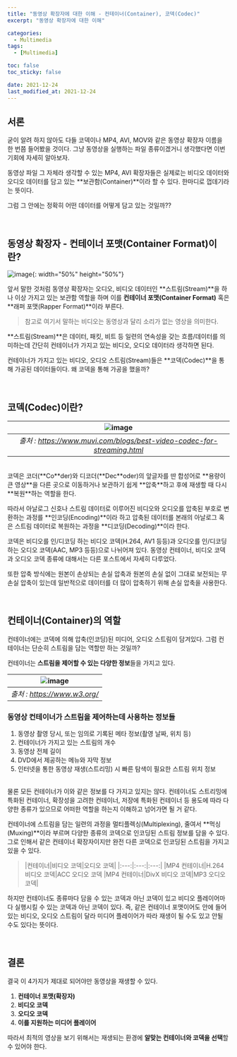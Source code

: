 ```yaml
---
title: "동영상 확장자에 대한 이해 - 컨테이너(Container), 코덱(Codec)"
excerpt: "동영상 확장자에 대한 이해"

categories:
  - Multimedia
tags:
  - [Multimedia]

toc: false
toc_sticky: false

date: 2021-12-24
last_modified_at: 2021-12-24
---
```


## 서론

굳이 알려 하지 않아도 다들 코덱이나 MP4, AVI, MOV와 같은 동영상 확장자 이름을 한 번쯤 들어봤을 것이다. 그냥 동영상을 실행하는 파일 종류이겠거니 생각했다면 이번 기회에 자세히 알아보자.

동영상 파일 그 자체라 생각할 수 있는 MP4, AVI 확장자들은 실제로는 비디오 데이터와 오디오 데이터를 담고 있는 **보관함(Container)**이라 할 수 있다. 한마디로 껍데기라는 뜻이다. 

그럼 그 안에는 정확히 어떤 데이터를 어떻게 담고 있는 것일까??

<br>

## 동영상 확장자 - 컨테이너 포맷(Container Format)이란?

![image](https://user-images.githubusercontent.com/34677157/147359742-4c78a13f-f5bd-4567-94af-05cb8864f803.png){: width="50%" height="50%"}

앞서 말한 것처럼 동영상 확장자는 오디오, 비디오 데이터인 **스트림(Stream)**을 하나 이상 가지고 있는 보관함 역할을 하며 이를 **컨테이너 포맷(Container Format)** 혹은 **래퍼 포맷(Rapper Format)**이라 부른다.

> 참고로 여기서 말하는 비디오는 동영상과 달리 소리가 없는 영상을 의미한다.

**스트림(Stream)**은 데이터, 패킷, 비트 등 일련의 연속성을 갖는 흐름/데이터를 의미하는데 간단히 컨테이너가 가지고 있는 비디오, 오디오 데이터라 생각하면 된다.

컨테이너가 가지고 있는 비디오, 오디오 스트림(Stream)들은 **코덱(Codec)**을 통해 가공된 데이터들이다. 왜 코덱을 통해 가공을 했을까?

<br>

## 코덱(Codec)이란?

| ![image](https://user-images.githubusercontent.com/34677157/147359824-dc18a337-231f-4700-85b4-f8560d9b8886.png) | 
|:--:| 
| *출처 : https://www.muvi.com/blogs/best-video-codec-for-streaming.html* |

<br>
코덱은 코더(**Co**der)와 디코더(**Dec**oder)의 앞글자를 딴 합성어로 **용량이 큰 영상**을 다른 곳으로 이동하거나 보관하기 쉽게 **압축**하고 후에 재생할 때 다시 **복원**하는 역할을 한다.

따라서 아날로그 신호나 스트림 데이터로 이루어진 비디오와 오디오를 압축된 부호로 변환하는 과정를 **인코딩(Encoding)**이라 하고 압축된 데이터를 본래의 아날로그 혹은 스트림 데이터로 복원하는 과정을 **디코딩(Decoding)**이라 한다.

코덱은 비디오를 인/디코딩 하는 비디오 코덱(H.264, AV1 등등)과 오디오를 인/디코딩하는 오디오 코덱(AAC, MP3 등등)으로 나뉘어져 있다. 동영상 컨테이너, 비디오 코덱과 오디오 코덱 종류에 대해서는 다른 포스트에서 자세히 다루었다.

또한 압축 방식에는 원본이 손상되는 손실 압축과 원본의 손실 없이 그대로 보전되는 무손실 압축이 있는데 일반적으로 데이터를 더 많이 압축하기 위해 손실 압축을 사용한다.

<br>

## 컨테이너(Container)의 역할

컨테이너에는 코덱에 의해 압축(인코딩)된 미디어, 오디오 스트림이 담겨있다. 그럼 컨테이너는 단순히 스트림을 담는 역할만 하는 것일까?

컨테이너는 **스트림을 제어할 수 있는 다양한 정보**들을 가지고 있다.

| ![image](https://user-images.githubusercontent.com/34677157/147360280-273fdca9-23de-4f9a-9fc8-7507a847a988.png) | 
|:--:| 
| *출처 : https://www.w3.org/* |

### 동영상 컨테이너가 스트림을 제어하는데 사용하는 정보들

1. 동영상 촬영 당시, 또는 임의로 기록된 메타 정보(촬영 날짜, 위치 등)
2. 컨테이너가 가지고 있는 스트림의 개수
3. 동영상 전체 길이
4. DVD에서 제공하는 메뉴와 자막 정보
5. 인터넷을 통한 동영상 재생(스트리밍) 시 빠른 탐색이 필요한 스트림 위치 정보

<br>
물론 모든 컨테이너가 이와 같은 정보를 다 가지고 있지는 않다. 컨테이너도 스트리밍에 특화된 컨테이너, 확장성을 고려한 컨테이너, 저장에 특화된 컨테이너 등 용도에 따라 다양한 종류가 있으므로 어떠한 역할을 하는지 이해하고 넘어가면 될 거 같다.

컨테이너에 스트림을 담는 일련의 과정을 멀티플렉싱(Multiplexing), 줄여서 **먹싱(Muxing)**이라 부르며 다양한 종류의 코덱으로 인코딩된 스트림 정보를 담을 수 있다. 그로 인해서 같은 컨테이너 확장자이지만 완전 다른 코덱으로 인코딩된 스트림을 가지고 있을 수 있다.

> |컨테이너|비디오 코덱|오디오 코덱|
|:---:|:---:|:---:|
|MP4 컨테이너|H.264 비디오 코덱|ACC 오디오 코덱
|MP4 컨테이너|DivX 비디오 코덱|MP3 오디오 코덱|

하지만 컨테이너도 종류마다 담을 수 있는 코덱과 아닌 코덱이 있고 비디오 플레이어마다 실행시킬 수 있는 코덱과 아닌 코덱이 있다. 즉, 같은 컨테이너 포맷이어도 안에 들어있는 비디오, 오디오 스트림이 달라 미디어 플레이어가 따라 재생이 될 수도 있고 안될 수도 있다는 뜻이다.

<br>

## 결론

결국 이 4가지가 제대로 되어야만 동영상을 재생할 수 있다.

1. **컨테이너 포맷(확장자)**
2. **비디오 코덱**
3. **오디오 코덱**
4. **이를 지원하는 미디어 플레이어**

따라서 최적의 영상을 보기 위해서는 재생되는 환경에 **알맞는 컨테이너와 코덱을 선택**할 수 있어야 한다.

<br>